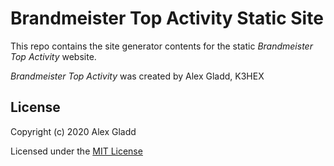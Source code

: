 # Brandmeister Top Activity Static Site

This repo contains the site generator contents for the static *Brandmeister Top Activity* website.

*Brandmeister Top Activity* was created by Alex Gladd, K3HEX

## License

Copyright (c) 2020 Alex Gladd

Licensed under the [MIT License](LICENSE)
